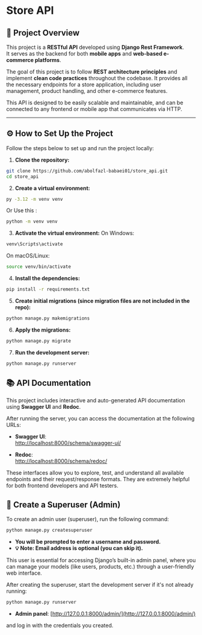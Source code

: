 # Store API

## 📝 Project Overview

This project is a **RESTful API** developed using **Django Rest Framework**.  
It serves as the backend for both **mobile apps** and **web-based e-commerce platforms**.

The goal of this project is to follow **REST architecture principles** and implement **clean code practices** throughout
the codebase. It provides all the necessary endpoints for a store application, including user management, product
handling, and other e-commerce features.

This API is designed to be easily scalable and maintainable, and can be connected to any frontend or mobile app that
communicates via HTTP.

---

## ⚙️ How to Set Up the Project

Follow the steps below to set up and run the project locally:

1. **Clone the repository:**

```bash
git clone https://github.com/abolfazl-babaei01/store_api.git
cd store_api
```

2. **Create a virtual environment:**

```bash
py -3.12 -m venv venv
```

Or Use this :

```bash
python -m venv venv
```

3. **Activate the virtual environment:**
   On Windows:

```bash
venv\Scripts\activate
```

On macOS/Linux:

```bash
source venv/bin/activate
```

4. **Install the dependencies:**

```bash
pip install -r requirements.txt
```

5. **Create initial migrations (since migration files are not included in the repo):**

```bash
python manage.py makemigrations
```

6. **Apply the migrations:**

```bash
python manage.py migrate
```

7. **Run the development server:**

```bash
python manage.py runserver
```
## 📚 API Documentation

This project includes interactive and auto-generated API documentation using **Swagger UI** and **Redoc**.

After running the server, you can access the documentation at the following URLs:

- **Swagger UI**:  
  [http://localhost:8000/schema/swagger-ui/](http://localhost:8000/schema/swagger-ui/)

- **Redoc**:  
  [http://localhost:8000/schema/redoc/](http://localhost:8000/schema/redoc/)

These interfaces allow you to explore, test, and understand all available endpoints and their request/response formats.
They are extremely helpful for both frontend developers and API testers.

## 👤 Create a Superuser (Admin)

To create an admin user (superuser), run the following command:

```bash
python manage.py createsuperuser
```
- **You will be prompted to enter a username and password.**
- **💡 Note: Email address is optional (you can skip it).**

This user is essential for accessing Django’s built-in admin panel, where you can manage your models (like users, products, etc.) through a user-friendly web interface.

After creating the superuser, start the development server if it's not already running:
```bash
python manage.py runserver
```
- **Admin panel**:
  [http://127.0.0.1:8000/admin/](http://127.0.0.1:8000/admin/)

and log in with the credentials you created.

